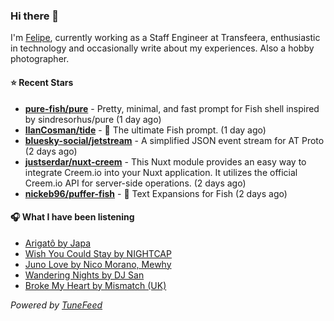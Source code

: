 ### Hi there 👋

I'm [Felipe](https://felipevm.com), currently working as a Staff Engineer at Transfeera, enthusiastic in technology and occasionally write about my experiences. Also a hobby photographer.

#### ⭐ Recent Stars
- **[pure-fish/pure](https://github.com/pure-fish/pure)** - Pretty, minimal, and fast prompt for Fish shell inspired by sindresorhus/pure (1 day ago)
- **[IlanCosman/tide](https://github.com/IlanCosman/tide)** - 🌊 The ultimate Fish prompt. (1 day ago)
- **[bluesky-social/jetstream](https://github.com/bluesky-social/jetstream)** - A simplified JSON event stream for AT Proto (2 days ago)
- **[justserdar/nuxt-creem](https://github.com/justserdar/nuxt-creem)** - This Nuxt module provides an easy way to integrate Creem.io into your Nuxt application. It utilizes the official Creem.io API for server-side operations. (2 days ago)
- **[nickeb96/puffer-fish](https://github.com/nickeb96/puffer-fish)** - 🐡 Text Expansions for Fish (2 days ago)

#### 🎧 What I have been listening
- [Arigatô by Japa](https://open.spotify.com/track/5x07nGpZoW4pg1Pu7SFGVj)
- [Wish You Could Stay by NIGHTCAP](https://open.spotify.com/track/1Oj6RTiv5an9Yprzq7DJnB)
- [Juno Love by Nico Morano, Mewhy](https://open.spotify.com/track/3FLkS2oPHsvaQUBRCU7pFc)
- [Wandering Nights by DJ San](https://open.spotify.com/track/6MhG1NtHedKyWUZWGtixxI)
- [Broke My Heart by Mismatch (UK)](https://open.spotify.com/track/1LzVmxwyn7ASsiFOFW9VOP)

_Powered by [TuneFeed](https://tunefeed.app?ref=github.com)_
